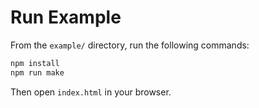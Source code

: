 
# Run Example

From the `example/` directory, run the following commands:

```bash
npm install
npm run make
```

Then open `index.html` in your browser.